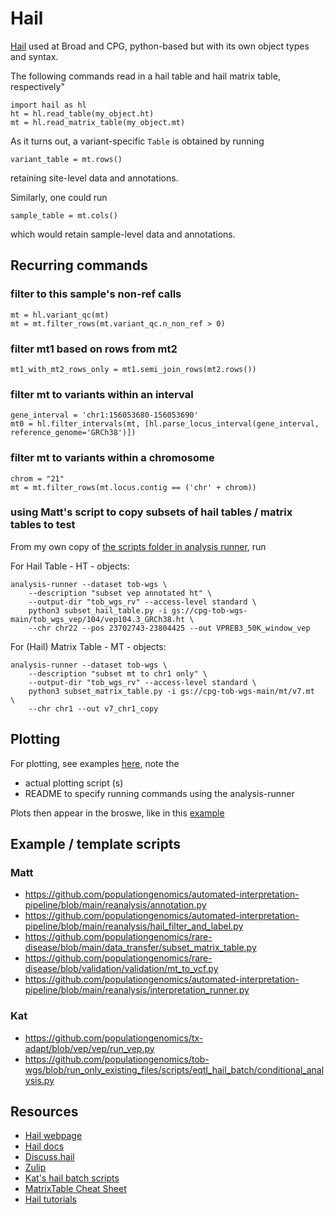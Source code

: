 # Hail

[Hail](https://hail.is/) used at Broad and CPG, python-based but with its own object types and syntax.

The following commands read in a hail table and hail matrix table, respectively"
```
import hail as hl
ht = hl.read_table(my_object.ht)
mt = hl.read_matrix_table(my_object.mt)
```
As it turns out, a variant-specific ```Table``` is obtained by running 
```
variant_table = mt.rows()
``` 
retaining site-level data and annotations. 

Similarly, one could run 
```
sample_table = mt.cols()
```
which would retain sample-level data and annotations.

## Recurring commands 

### filter to this sample's non-ref calls
```
mt = hl.variant_qc(mt)
mt = mt.filter_rows(mt.variant_qc.n_non_ref > 0)
```
### filter mt1 based on rows from mt2
```
mt1_with_mt2_rows_only = mt1.semi_join_rows(mt2.rows())
```

### filter mt to variants within an interval
```
gene_interval = 'chr1:156053680-156053690'  
mt0 = hl.filter_intervals(mt, [hl.parse_locus_interval(gene_interval, reference_genome='GRCh38')])
```
### filter mt to variants within a chromosome
```
chrom = "21"
mt = mt.filter_rows(mt.locus.contig == ('chr' + chrom))
```

### using Matt's script to copy subsets of hail tables / matrix tables to test

From my own copy of [the scripts folder in analysis runner](https://github.com/populationgenomics/analysis-runner/tree/main/scripts), run

For Hail Table - HT - objects: 
```
analysis-runner --dataset tob-wgs \
    --description "subset vep annotated ht" \
    --output-dir "tob_wgs_rv" --access-level standard \
    python3 subset_hail_table.py -i gs://cpg-tob-wgs-main/tob_wgs_vep/104/vep104.3_GRCh38.ht \
    --chr chr22 --pos 23702743-23804425 --out VPREB3_50K_window_vep
```

For (Hail) Matrix Table - MT - objects: 
```
analysis-runner --dataset tob-wgs \
    --description "subset mt to chr1 only" \
    --output-dir "tob_wgs_rv" --access-level standard \
    python3 subset_matrix_table.py -i gs://cpg-tob-wgs-main/mt/v7.mt  \
    --chr chr1 --out v7_chr1_copy
```

## Plotting
For plotting, see examples [here](https://github.com/populationgenomics/tob-wgs/tree/rare-variant-association/scripts/rv_expression_association/plot), note the
* actual plotting script (s)
* README to specify running commands using the analysis-runner

Plots then appear in the broswe, like in this [example](https://test-web.populationgenomics.org.au/tob-wgs/plot/v0/histogram_maf_post_filter.png)

## Example / template scripts

### Matt
* https://github.com/populationgenomics/automated-interpretation-pipeline/blob/main/reanalysis/annotation.py
* https://github.com/populationgenomics/automated-interpretation-pipeline/blob/main/reanalysis/hail_filter_and_label.py
* https://github.com/populationgenomics/rare-disease/blob/main/data_transfer/subset_matrix_table.py
* https://github.com/populationgenomics/rare-disease/blob/validation/validation/mt_to_vcf.py
* https://github.com/populationgenomics/automated-interpretation-pipeline/blob/main/reanalysis/interpretation_runner.py

### Kat
* https://github.com/populationgenomics/tx-adapt/blob/vep/vep/run_vep.py
* https://github.com/populationgenomics/tob-wgs/blob/run_only_existing_files/scripts/eqtl_hail_batch/conditional_analysis.py

## Resources

* [Hail webpage](https://hail.is/)
* [Hail docs](https://hail.is/docs/0.2/index.html)
* [Discuss.hail](https://discuss.hail.is/)
* [Zulip](https://hail.zulipchat.com/login/)
* [Kat's hail batch scripts](https://github.com/populationgenomics/ancestry/tree/main/scripts/hail_batch/)
* [MatrixTable Cheat Sheet](https://hail.is/docs/0.2/_static/cheatsheets/hail_matrix_tables_cheat_sheet.pdf)
* [Hail tutorials](https://hail.is/docs/0.2/tutorials-landing.html)
